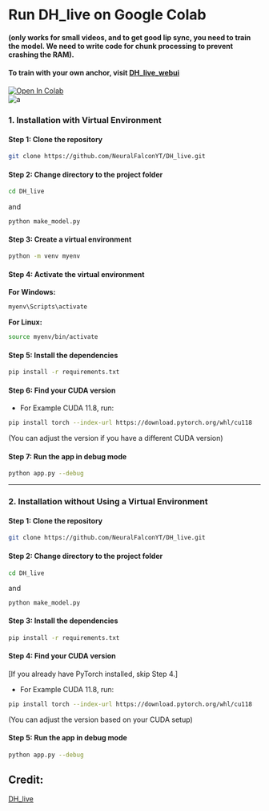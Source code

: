 # Run DH_live on Google Colab 
#### (only works for small videos, and to get good lip sync, you need to train the model. We need to write code for chunk processing to prevent crashing the RAM).
#### To train with your own anchor, visit [DH_live_webui](https://github.com/v3ucn/DH_live_webui)
[![Open In Colab](https://colab.research.google.com/assets/colab-badge.svg)](https://colab.research.google.com/github/NeuralFalconYT/DH_Live_Colab/blob/main/DH_live-Colab.ipynb)<br>
![a](https://github.com/user-attachments/assets/aa310fd4-4e30-4112-9443-3dd6ac4ce284)


### **1. Installation with Virtual Environment**

#### **Step 1: Clone the repository**
```bash
git clone https://github.com/NeuralFalconYT/DH_live.git
```

#### **Step 2: Change directory to the project folder**
```bash
cd DH_live
```
and 
```
python make_model.py
```

#### **Step 3: Create a virtual environment**
```bash
python -m venv myenv
```

#### **Step 4: Activate the virtual environment**

**For Windows:**
```bash
myenv\Scripts\activate
```

**For Linux:**
```bash
source myenv/bin/activate
```

#### **Step 5: Install the dependencies**
```bash
pip install -r requirements.txt
```

#### **Step 6: Find your CUDA version**

- For Example CUDA 11.8, run:
```bash
pip install torch --index-url https://download.pytorch.org/whl/cu118
```
(You can adjust the version if you have a different CUDA version)

#### **Step 7: Run the app in debug mode**
```bash
python app.py --debug
```

---

### **2. Installation without Using a Virtual Environment**

#### **Step 1: Clone the repository**
```bash
git clone https://github.com/NeuralFalconYT/DH_live.git
```

#### **Step 2: Change directory to the project folder**
```bash
cd DH_live
```
and 
```
python make_model.py
```

#### **Step 3: Install the dependencies**
```bash
pip install -r requirements.txt
```

#### **Step 4: Find your CUDA version**
[If you already have PyTorch installed, skip Step 4.]
- For Example CUDA 11.8, run:
```bash
pip install torch --index-url https://download.pytorch.org/whl/cu118
```
(You can adjust the version based on your CUDA setup)

#### **Step 5: Run the app in debug mode**
```bash
python app.py --debug
```
## Credit:
[DH_live](https://github.com/kleinlee/DH_live)
